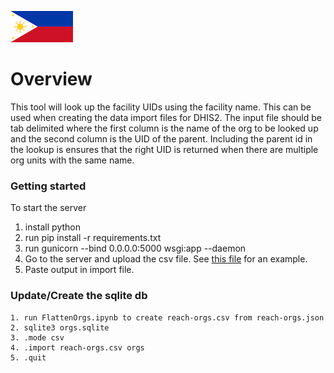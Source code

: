 ![philippines](static/ph.png?raw=true "Title")

# Overview
This tool will look up the facility UIDs using the facility name. This can be used when creating the data import files for DHIS2. The input file should be tab delimited where the first column is the name of the org to be looked up and the second column is the UID of the parent. Including the parent id in the lookup is ensures that the right UID is returned when there are multiple org units with the same name.


### Getting started
 To start the server

 1. install python
 2. run pip install -r requirements.txt
 3. run gunicorn --bind 0.0.0.0:5000 wsgi:app --daemon
 4. Go to the server and upload the csv file. See [this file](example.csv) for an example.
 5. Paste output in import file.


 ### Update/Create the sqlite db

    1. run FlattenOrgs.ipynb to create reach-orgs.csv from reach-orgs.json
 	2. sqlite3 orgs.sqlite
	3. .mode csv
	4. .import reach-orgs.csv orgs
    5. .quit



 
